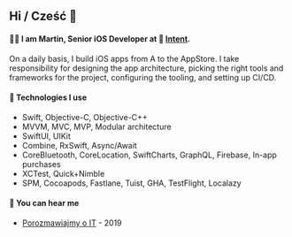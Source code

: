 ## Hi / Cześć 👋

#### 👨‍💻 I am Martin, Senior iOS Developer at 🔴 [Intent](https://withintent.com).

On a daily basis, I build iOS apps from A to the AppStore. I take responsibility for designing the app architecture, picking the right tools and frameworks for the project, configuring the tooling, and setting up CI/CD.

#### 🔨 Technologies I use

* Swift, Objective-C, Objective-C++
* MVVM, MVC, MVP, Modular architecture
* SwiftUI, UIKit
* Combine, RxSwift, Async/Await
* CoreBluetooth, CoreLocation, SwiftCharts, GraphQL, Firebase, In-app purchases
* XCTest, Quick+Nimble
* SPM, Cocoapods, Fastlane, Tuist, GHA, TestFlight, Localazy

#### 📣 You can hear me

* [Porozmawiajmy o IT](https://porozmawiajmyoit.pl/poit-038-programowanie-na-platforme-ios/) - 2019

<!--
**marcinbiedawi/marcinbiedawi** is a ✨ _special_ ✨ repository because its `README.md` (this file) appears on your GitHub profile.

Here are some ideas to get you started:

- 🔭 I’m currently working on ...
- 🌱 I’m currently learning ...
- 👯 I’m looking to collaborate on ...
- 🤔 I’m looking for help with ...
- 💬 Ask me about ...
- 📫 How to reach me: ...
- 😄 Pronouns: ...
- ⚡ Fun fact: ...
-->
